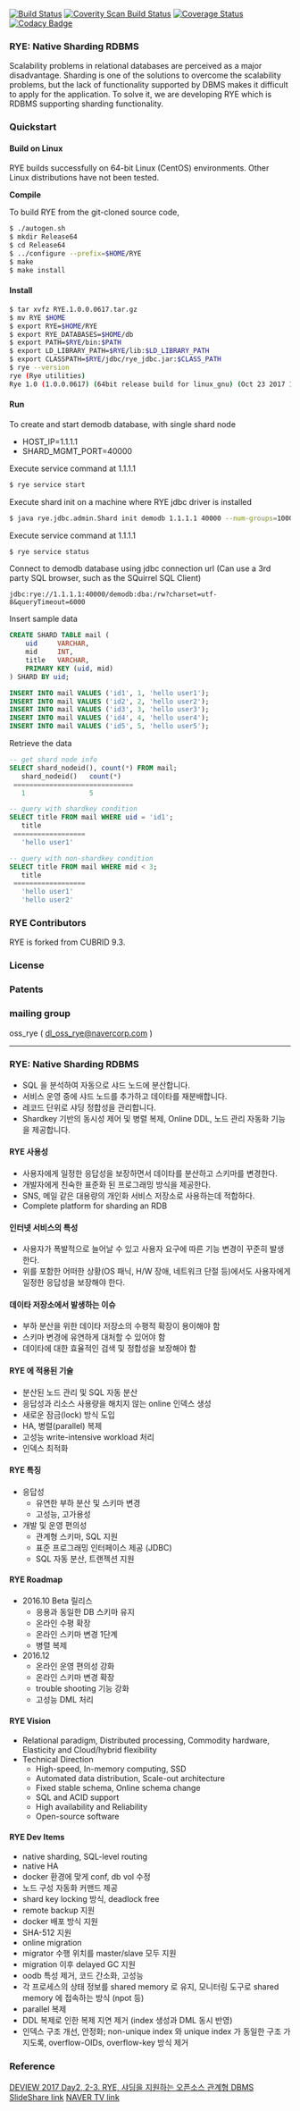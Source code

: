 [![Build Status](https://travis-ci.org/naver/rye.svg?branch=master)](https://travis-ci.org/naver/rye)
[![Coverity Scan Build Status](https://scan.coverity.com/projects/14194/badge.svg)](https://scan.coverity.com/projects/naver-rye)
[![Coverage Status](https://coveralls.io/repos/github/naver/rye/badge.svg?branch=master)](https://coveralls.io/github/naver/rye?branch=master)
[![Codacy Badge](https://api.codacy.com/project/badge/Grade/b176ed8900494f0d836030798aa47699)](https://www.codacy.com/app/kyungsik.seo/rye?utm_source=github.com&amp;utm_medium=referral&amp;utm_content=naver/rye&amp;utm_campaign=Badge_Grade)

### RYE: Native Sharding RDBMS 
Scalability problems in relational databases are perceived as a major disadvantage.
Sharding is one of the solutions to overcome the scalability problems,
but the lack of functionality supported by DBMS makes it difficult to apply for the application.
To solve it, we are developing RYE which is RDBMS supporting sharding functionality.

### Quickstart

#### Build on Linux
RYE builds successfully on 64-bit Linux (CentOS) environments. Other Linux distributions have not been tested.

**Compile**

To build RYE from the git-cloned source code,

```bash
$ ./autogen.sh
$ mkdir Release64
$ cd Release64
$ ../configure --prefix=$HOME/RYE
$ make
$ make install
```

#### Install

```bash
$ tar xvfz RYE.1.0.0.0617.tar.gz
$ mv RYE $HOME
$ export RYE=$HOME/RYE
$ export RYE_DATABASES=$HOME/db
$ export PATH=$RYE/bin:$PATH
$ export LD_LIBRARY_PATH=$RYE/lib:$LD_LIBRARY_PATH
$ export CLASSPATH=$RYE/jdbc/rye_jdbc.jar:$CLASS_PATH
$ rye --version
rye (Rye utilities)
Rye 1.0 (1.0.0.0617) (64bit release build for linux_gnu) (Oct 23 2017 12:53:00)
```

#### Run
To create and start demodb database, with single shard node
* HOST_IP=1.1.1.1
* SHARD_MGMT_PORT=40000

Execute service command at 1.1.1.1
```bash
$ rye service start
```

Execute shard init on a machine where RYE jdbc driver is installed
```bash
$ java rye.jdbc.admin.Shard init demodb 1.1.1.1 40000 --num-groups=10000
```

Execute service command at 1.1.1.1
```bash
$ rye service status
```

Connect to demodb database using jdbc connection url
(Can use a 3rd party SQL browser, such as the SQuirrel SQL Client)

```
jdbc:rye://1.1.1.1:40000/demodb:dba:/rw?charset=utf-8&queryTimeout=6000
```

Insert sample data

```SQL
CREATE SHARD TABLE mail (
   	uid  	VARCHAR,
   	mid  	INT,
   	title 	VARCHAR,
   	PRIMARY KEY (uid, mid)
) SHARD BY uid;

INSERT INTO mail VALUES ('id1', 1, 'hello user1');
INSERT INTO mail VALUES ('id2', 2, 'hello user2');
INSERT INTO mail VALUES ('id3', 3, 'hello user3');
INSERT INTO mail VALUES ('id4', 4, 'hello user4');
INSERT INTO mail VALUES ('id5', 5, 'hello user5');
```

Retrieve the data

```SQL
-- get shard node info
SELECT shard_nodeid(), count(*) FROM mail;
   shard_nodeid()   count(*)   
 ==============================
   1                5          

-- query with shardkey condition
SELECT title FROM mail WHERE uid = 'id1';
   title           
 ==================
   'hello user1'   

-- query with non-shardkey condition
SELECT title FROM mail WHERE mid < 3;
   title           
 ==================
   'hello user1'   
   'hello user2'
```

### RYE Contributors
RYE is forked from CUBRID 9.3.

### License

### Patents

### mailing group
oss_rye ( dl_oss_rye@navercorp.com )


-----------


### RYE: Native Sharding RDBMS

* SQL 을 분석하여 자동으로 샤드 노드에 분산합니다.
* 서비스 운영 중에 샤드 노드를 추가하고 데이타를 재분배합니다.
* 레코드 단위로 샤딩 정합성을 관리합니다.
* Shardkey 기반의 동시성 제어 및 병렬 복제, Online DDL, 노드 관리 자동화 기능을 제공합니다.

#### RYE 사용성
* 사용자에게 일정한 응답성을 보장하면서 데이타를 분산하고 스키마를 변경한다.
* 개발자에게 친숙한 표준화 된 프로그래밍 방식을 제공한다.
* SNS, 메일 같은 대용량의 개인화 서비스 저장소로 사용하는데 적합하다.
* Complete platform for sharding an RDB
 
#### 인터넷 서비스의 특성
* 사용자가 폭발적으로 늘어날 수 있고 사용자 요구에 따른 기능 변경이 꾸준히 발생한다.
* 위를 포함한 어떠한 상황(OS 패닉, H/W 장애, 네트워크 단절 등)에서도 사용자에게 일정한 응답성을 보장해야 한다.

#### 데이타 저장소에서 발생하는 이슈
* 부하 분산을 위한 데이타 저장소의 수평적 확장이 용이해야 함
* 스키마 변경에 유연하게 대처할 수 있어야 함
* 데이타에 대한 효율적인 검색 및 정합성을 보장해야 함

#### RYE 에 적용된 기술
* 분산된 노드 관리 및 SQL 자동 분산
* 응답성과 리소스 사용량을 해치지 않는 online 인덱스 생성
* 새로운 잠금(lock) 방식 도입
* HA, 병렬(parallel) 복제
* 고성능 write-intensive workload 처리
* 인덱스 최적화

#### RYE 특징
* 응답성
	* 유연한 부하 분산 및 스키마 변경		
	* 고성능, 고가용성
* 개발 및 운영 편의성
	* 관계형 스키마, SQL 지원
	* 표준 프로그래밍 인터페이스 제공 (JDBC)
	* SQL 자동 분산, 트랜젝션 지원

#### RYE Roadmap
* 2016.10 Beta 릴리스
	* 응용과 동일한 DB 스키마 유지
	* 온라인 수평 확장
	* 온라인 스키마 변경 1단계
	* 병렬 복제
* 2016.12
	* 온라인 운영 편의성 강화
	* 온라인 스키마 변경 확장
	* trouble shooting 기능 강화
	* 고성능 DML 처리

#### RYE Vision
* Relational paradigm, Distributed processing, Commodity hardware, Elasticity and Cloud/hybrid flexibility
* Technical Direction
	* High-speed, In-memory computing, SSD
	* Automated data distribution, Scale-out architecture
	* Fixed stable schema, Online schema change
	* SQL and ACID support
	* High availability and Reliability
	* Open-source software

#### RYE Dev Items
* native sharding, SQL-level routing
* native HA
* docker 환경에 맞게 conf, db vol 수정
* 노드 구성 자동화 커맨드 제공
* shard key locking 방식, deadlock free
* remote backup 지원
* docker 배포 방식 지원
* SHA-512 지원
* online migration
* migrator 수행 위치를 master/slave 모두 지원
* migration 이후 delayed GC 지원
* oodb 특성 제거, 코드 간소화, 고성능
* 각 프로세스의 상태 정보를 shared memory 로 유지, 모니터링 도구로 shared memory 에 접속하는 방식 (npot 등)
* parallel 복제
* DDL 복제로 인한 복제 지연 제거 (index 생성과 DML 동시 반영)
* 인덱스 구조 개선, 안정화; non-unique index 와 unique index 가 동일한 구조 가지도록, overflow-OIDs, overflow-key 방식 제거

### Reference

[DEVIEW 2017 Day2, 2-3. RYE, 샤딩을 지원하는 오픈소스 관계형 DBMS](https://deview.kr/2017/schedule/185)
[SlideShare link](https://www.slideshare.net/deview/223rye-dbms)
[NAVER TV link](http://tv.naver.com/v/2302946)
